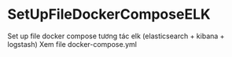 # SetUpFileDockerComposeELK
Set up file docker compose tương tác elk (elasticsearch + kibana + logstash)
Xem file docker-compose.yml
